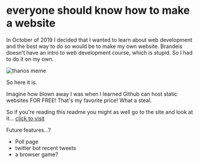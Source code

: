 
# everyone should know how to make a website

In October of 2019 I decided that I wanted to learn about web development and the best way to do so would be to make my own website. Brandeis doesn't have an intro to web development course, which is stupid. So I had to do it on my own.

![thanos meme](https://i.imgflip.com/356zn0.png)

So here it is.

Imagine how blown away I was when I learned Github can host static websites FOR FREE! That's my favorite price! What a steal.

So if you're reading this readme you might as well go to the site and look at it... [click to visit](natedimick.github.io)

Future features...?

* Poll page
* twitter bot recent tweets
* a browser game?
